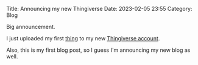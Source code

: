Title: Announcing my new Thingiverse
Date: 2023-02-05 23:55
Category: Blog

Big announcement.

I just uploaded my first [thing](https://www.thingiverse.com/thing:5837468) to my new [Thingiverse account](https://www.thingiverse.com/jehoctor/designs).

Also, this is my first blog post, so I guess I'm announcing my new blog as well.